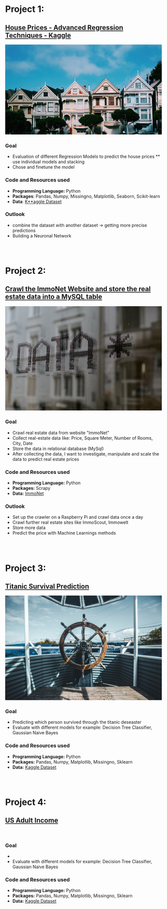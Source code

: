 
# Project 1:
## [House Prices - Advanced Regression Techniques - Kaggle](https://github.com/lukasmetz27/HousePricePrediction)

![](/images/kyle-mills-9AfzTdwrSbc-unsplash.jpg)

### Goal
* Evaluation of different Regression Models to predict the house prices 
** use individual models and stacking
* Chose and finetune the model

### Code and Resources used
* **Programming Language:** Python
* **Packages**: Pandas, Numpy, Missingno, Matplotlib, Seaborn, Scikit-learn
* **Data**: [K**aggle Dataset](https://www.kaggle.com/competitions/house-prices-advanced-regression-techniques/data)

### Outlook
* combine the dataset with another dataset -> getting more precise predictions
* Building a Neuronal Network 

</br>
</br>

# Project 2:
## [Crawl the ImmoNet Website and store the real estate data into a MySQL table](https://github.com/lukasmetz27/CrawlerImmoNet)

![](/images/data.jpg)

### Goal 
* Crawl real estate data from website "ImmoNet"
* Collect real-estate data like: Price, Square Meter, Number of Rooms, City, Date
* Store the data in relational database (MySql)
* After collecting the data, I want to investigate, manipulate and scale the data to predict real estate prices

### Code and Resources used
* **Programming Language:** Python
* **Packages:** Scrapy
* **Data:** [ImmoNet](https://www.immonet.de/)

### Outlook
* Set up the crawler on a Raspberry Pi and crawl data once a day
*  Crawl further real estate sites like ImmoScout, Immowelt
* Store more data
* Predict the price with Machine Learnings methods

</br>
</br>

# Project 3: 
## [Titanic Survival Prediction](https://github.com/lukasmetz27/Titanic)

![](/images/titanic.jpg)

### Goal
* Predicting which person survived through the titanic deseaster
* Evaluate with different models for example: Decision Tree Classifier, Gaussian Naive Bayes 

### Code and Resources used 
* **Programming Language:** Python
* **Packages:** Pandas, Numpy, Matplotlib, Missingno, Sklearn
* **Data:** [Kaggle Dataset](https://www.kaggle.com/competitions/titanic/data)

</br>
</br>

# Project 4: 
## [US Adult Income](https://github.com/lukasmetz27/USAAdultIncome)

![]()

### Goal
* 
* Evaluate with different models for example: Decision Tree Classifier, Gaussian Naive Bayes 

### Code and Resources used 
* **Programming Language:** Python
* **Packages:** Pandas, Numpy, Matplotlib, Missingno, Sklearn
* **Data:** [Kaggle Dataset](https://www.kaggle.com/datasets/johnolafenwa/us-census-data)
